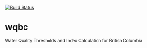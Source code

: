 [![Build Status](https://magnum.travis-ci.com/poissonconsulting/wqbc.svg?token=LCuTqqVUfUECxm1xTQLb&branch=master)](https://magnum.travis-ci.com/poissonconsulting/wqbc)

# wqbc

Water Quality Thresholds and Index Calculation for British Columbia


